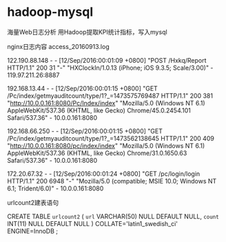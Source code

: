 # hadoop-mysql
海量Web日志分析 用Hadoop提取KPI统计指标，写入mysql


nginx日志内容 access_20160913.log

122.190.88.148 - - [12/Sep/2016:00:01:09 +0800] "POST /Hxkq/Report HTTP/1.1" 200 31 "-" "HXClockIn/1.0.13 (iPhone; iOS 9.3.5; Scale/3.00)" - 119.97.211.26:8887

192.168.13.44 - - [12/Sep/2016:00:01:15 +0800] "GET /Pc/index/getmyauditcount/type/1?_=1473575769487 HTTP/1.1" 200 381
"http://10.0.0.161:8080/Pc/Index/index" "Mozilla/5.0 (Windows NT 6.1) AppleWebKit/537.36 (KHTML, like Gecko) Chrome/45.0.2454.101 Safari/537.36" - 10.0.0.161:8080

192.168.66.250 - - [12/Sep/2016:00:01:15 +0800] "GET /Pc/index/getmyauditcount/type/1?_=1473562138645 HTTP/1.1" 200 409 "http://10.0.0.161:8080/pc/index/index" "Mozilla/5.0 (Windows NT 6.1) AppleWebKit/537.36 (KHTML, like Gecko) Chrome/31.0.1650.63 Safari/537.36" - 10.0.0.161:8080

172.20.67.32 - - [12/Sep/2016:00:01:24 +0800] "GET /pc/login/login HTTP/1.1" 200 6948 "-" "Mozilla/5.0 (compatible; MSIE 10.0; Windows NT 6.1; Trident/6.0)" - 10.0.0.161:8080

urlcount2建表语句

CREATE TABLE `urlcount2` (
	`url` VARCHAR(50) NULL DEFAULT NULL,
	`count` INT(11) NULL DEFAULT NULL
)
COLLATE='latin1_swedish_ci'
ENGINE=InnoDB
;
